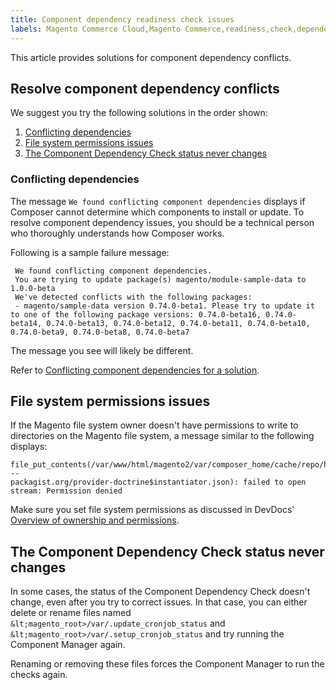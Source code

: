 ```yaml
---
title: Component dependency readiness check issues
labels: Magento Commerce Cloud,Magento Commerce,readiness,check,dependency,conflict,how to
---
```


This article provides solutions for component dependency conflicts.

## Resolve component dependency conflicts

We suggest you try the following solutions in the order shown:

1. [Conflicting dependencies](#trouble-depend-conflict)
1. [File system permissions issues](#trouble-depend-permission)
1. [The Component Dependency Check status never changes](#trouble-depend-state)

### Conflicting dependencies

The message `` We found conflicting component dependencies `` displays if Composer cannot determine which components to install or update. To resolve component dependency issues, you should be a technical person who thoroughly understands how Composer works.

Following is a sample failure message:

<pre><code class="language-terminal"> We found conflicting component dependencies.
 You are trying to update package(s) magento/module-sample-data to 1.0.0-beta
 We've detected conflicts with the following packages:
 - magento/sample-data version 0.74.0-beta1. Please try to update it to one of the following package versions: 0.74.0-beta16, 0.74.0-beta14, 0.74.0-beta13, 0.74.0-beta12, 0.74.0-beta11, 0.74.0-beta10, 0.74.0-beta9, 0.74.0-beta8, 0.74.0-beta7</code></pre>

<p class="info">The message you see will likely be different.</p>

Refer to [Conflicting component dependencies for a solution](https://support.magento.com/hc/en-us/articles/360033204651).

## File system permissions issues

If the Magento file system owner doesn't have permissions to write to directories on the Magento file system, a message similar to the following displays:

<pre><code class="language-terminal">file_put_contents(/var/www/html/magento2/var/composer_home/cache/repo/https---
packagist.org/provider-doctrine$instantiator.json): failed to open stream: Permission denied</code></pre>

Make sure you set file system permissions as discussed in DevDocs' [Overview of ownership and permissions](https://devdocs.magento.com/guides/v2.3/install-gde/prereq/file-sys-perms-over.html).

## The Component Dependency Check status never changes

In some cases, the status of the Component Dependency Check doesn't change, even after you try to correct issues. In that case, you can either delete or rename files named `` &lt;magento_root>/var/.update_cronjob_status `` and `` &lt;magento_root>/var/.setup_cronjob_status `` and try running the Component Manager again.

Renaming or removing these files forces the Component Manager to run the checks again.